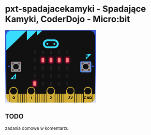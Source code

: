 # pxt-spadajacekamyki - Spadające Kamyki, CoderDojo - Micro:bit

<IMG SRC="https://github.com/agrabara/pxt-SpadajaceKamyki/blob/master/spadajacekamyki.png?raw=true"><BR>

## TODO
zadania domowe w komentarzu
